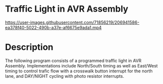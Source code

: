 # Traffic Light in AVR Assembly

https://user-images.githubusercontent.com/71856219/206941586-ea378f40-5022-490b-a37e-af6675e9ada1.mp4

# Description
The following program consists of a programmed traffic light in AVR Assembly. Implementations include North/South timing as well as East/West timing to control trafic flow with a crosswalk button interrupt for the north lane, and DAY/NIGHT cycling with photo resistor interrupts.
